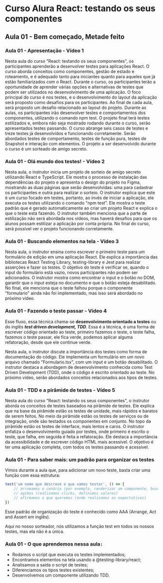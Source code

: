 # Curso Alura React: testando os seus componentes

## Aula 01 - Bem começado, Metade feito

### Aula 01 - Apresentação - Vídeo 1

Nesta aula do curso "React: testando os seus componentes", os participantes aprenderão a desenvolver testes para aplicações React. O curso aborda conceitos como componentes, gestão de estado e roteamento, e é adequado tanto para iniciantes quanto para aqueles que já estão familiarizados com o React. Durante o curso, os participantes terão a oportunidade de aprender várias opções e alternativas de testes que podem ser utilizados no desenvolvimento de uma aplicação. O foco principal do curso é nos testes, e o desenvolvimento do layout da aplicação será proposto como desafios para os participantes. Ao final de cada aula, será proposto um desafio relacionado ao layout do projeto. Durante as aulas, os participantes irão desenvolver testes e comportamentos dos componentes, utilizando o comando npm test. O projeto final terá testes estilizados e, embora não seja mostrado rodando durante o curso, serão apresentados testes passando. O curso abrange seis casos de testes e treze testes já desenvolvidos e funcionando corretamente. Serão abordados testes de comportamento, testes de função pura, testes de Snapshot e interação com elementos. O projeto a ser desenvolvido durante o curso é um sorteado de amigo secreto.

### Aula 01 - Olá mundo dos testes! - Vídeo 2

Nesta aula, o instrutor inicia um projeto de sorteio de amigo secreto utilizando React e TypeScript. Ele mostra o processo de instalação das dependências do projeto e apresenta o design do projeto no Figma, mostrando as duas páginas que serão desenvolvidas: uma para cadastrar os participantes e outra para realizar o sorteio. O instrutor explica que este é um curso focado em testes, portanto, ao invés de iniciar a aplicação, ele executa os testes utilizando o comando "npm test". Ele mostra o teste padrão que é gerado automaticamente ao criar um projeto React e explica o que o teste está fazendo. O instrutor também menciona que a parte de estilização não será abordada nos vídeos, mas haverá desafios para que os alunos possam estilizar a aplicação por conta própria. No final do curso, será possível ver o projeto funcionando corretamente.

### Aula 01 - Buscando elementos na tela - Vídeo 3

Nesta aula, o instrutor ensina como escrever o primeiro teste para um formulário de edição em uma aplicação React. Ele explica a importância das bibliotecas React Testing Library, testing-library e Jest para realizar asserções e fazer os testes. O objetivo do teste é verificar se, quando o input do formulário está vazio, novos participantes não podem ser adicionados. O instrutor mostra como encontrar o input e o botão no DOM, garantir que o input esteja no documento e que o botão esteja desabilitado. No final, ele menciona que o teste falhou porque o componente "formulario" ainda não foi implementado, mas isso será abordado no próximo vídeo.

### Aula 01 - Fazendo o teste passar - Vídeo 4

Esse fluxo, essa técnica chama-se **desenvolvimento orientado a testes** ou do inglês ***test driven development, TDD***. Essa é a técnica, é uma forma de escrever código orientado ao teste, primeiro fazemos o teste, o teste falha, fazemos o teste passar, ele fica verde, podemos aplicar alguma refatoração, desde que ele continue verde.

Nesta aula, o instrutor discute a importância dos testes como forma de documentação do código. Ele implementa um formulário em um novo arquivo chamado "Formulario.tsx", com um input e um botão desabilitado. O instrutor destaca a abordagem de desenvolvimento conhecida como Test Driven Development (TDD), onde o código é escrito orientado ao teste. No próximo vídeo, serão abordados conceitos relacionados aos tipos de testes.

### Aula 01 - TDD e a pirâmide de testes - Vídeo 5

Nesta aula do curso "React: testando os seus componentes", o instrutor aborda os conceitos de testes baseados na pirâmide de testes. Ele explica que na base da pirâmide estão os testes de unidade, mais rápidos e baratos de serem feitos. No meio da pirâmide estão os testes de serviços ou de integração, onde são testados os componentes em conjunto. No topo da pirâmide estão os testes de interface, mais lentos e caros. O instrutor enfatiza o desenvolvimento guiado por testes, onde primeiro é escrito o teste, que falha, em seguida é feita a refatoração. Ele destaca a importância da acessibilidade e de escrever código HTML mais acessível. O objetivo é ter uma aplicação completa, com todos os testes passando e acessível.

### Aula 01 - Para saber mais: um padrão para organizar os testes

Vimos durante a aula que, para adicionar um novo teste, basta criar uma função com essa estrutura:

```JavaScript
test('um nome que descreve o que vamos testar', () => {
    // arrumamos o cenário (por exemplo, renderizar um componente, buscamos componentes)
    // agimos (realizamos clicks, definimos valores)
    // afirmamos o que queremos (onde realizamos as expectativas)
})
```

Esse padrão de organização do teste é conhecido como AAA (Arrange, Act and Assert em inglês).

Aqui no nosso sorteador, nós utilizamos a função test em todos os nossos testes, mas ela não é a única.

### Aula 01 - O que aprendemos nessa aula`:`

- Rodamos o script que executa os testes implementados;
- Encontramos elementos na tela usando a @testing-library/react;
- Analisamos a saída o script de testes;
- Diferenciamos os tipos testes existentes;
- Desenvolvemos um componente utilizando TDD.

